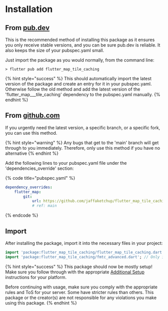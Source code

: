 # Installation

## From [pub.dev](https://pub.dev/packages/flutter\_map\_tile\_caching)

This is the recommended method of installing this package as it ensures you only receive stable versions, and you can be sure pub.dev is reliable. It also keeps the size of your pubspec.yaml small.

Just import the package as you would normally, from the command line:

```
> flutter pub add flutter_map_tile_caching
```

{% hint style="success" %}
This should automatically import the latest version of the package and create an entry for it in your pubspec.yaml. Otherwise follow the old method and add the latest version of the 'flutter\_map_\__tile\_caching' dependency to the pubspec.yaml manually.
{% endhint %}

## From [github.com](https://github.com/JaffaKetchup/flutter\_map\_tile\_caching)

If you urgently need the latest version, a specific branch, or a specific fork, you can use this method.

{% hint style="warning" %}
Any bugs that get to the 'main' branch will get through to you immediately. Therefore, only use this method if you have no alternative
{% endhint %}

Add the following lines to your pubspec.yaml file under the 'dependencies\_override' section:

{% code title="pubspec.yaml" %}
```yaml
dependency_overrides:
    flutter_map:
        git:
            url: https://github.com/jaffaketchup/flutter_map_tile_caching.git
            # ref: main 
```
{% endcode %}

## Import

After installing the package, import it into the necessary files in your project:

```dart
import 'package:flutter_map_tile_caching/flutter_map_tile_caching.dart'; // Suitable for most situations
import 'package:flutter_map_tile_caching/fmtc_advanced.dart'; // Only import if required functionality is not exposed by 'flutter_map_tile_caching.dart'
```

{% hint style="success" %}
This package should now be mostly setup! Make sure you follow through with the appropriate [Additional Setup](setup.md) instructions for your platform.

Before continuing with usage, make sure you comply with the appropriate rules and ToS for your server. Some have stricter rules than others. This package or the creator(s) are not responsible for any violations you make using this package.
{% endhint %}
